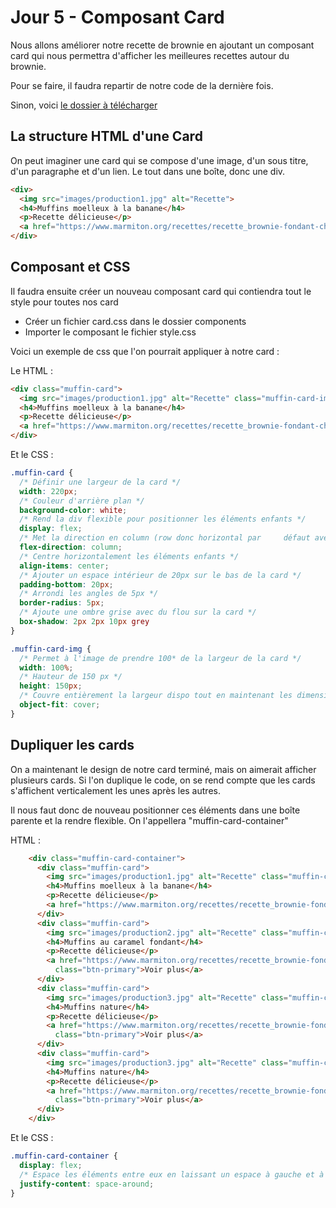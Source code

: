 
# Jour 5 - Composant Card

Nous allons améliorer notre recette de brownie en ajoutant un composant card qui nous permettra d'afficher les meilleures recettes autour du brownie.

Pour se faire, il faudra repartir de notre code de la dernière fois.

Sinon, voici [le dossier à télécharger](https://github.com/Rjumeau/muffin/blob/muffin-cards/muffin-without-card.zip)


## La structure HTML d'une Card

On peut imaginer une card qui se compose d'une image, d'un sous titre, d'un paragraphe et d'un lien. Le tout dans une boîte, donc une div.




```html
<div>
  <img src="images/production1.jpg" alt="Recette">
  <h4>Muffins moelleux à la banane</h4>
  <p>Recette délicieuse</p>
  <a href="https://www.marmiton.org/recettes/recette_brownie-fondant-chocolat-bananes_53461.aspx">Voir plus</a>
</div>
```


## Composant et CSS

Il faudra ensuite créer un nouveau composant card qui contiendra tout le style pour toutes nos card

- Créer un fichier card.css dans le dossier components
- Importer le composant le fichier style.css

Voici un exemple de css que l'on pourrait appliquer à notre card :

Le HTML :


```html
<div class="muffin-card">
  <img src="images/production1.jpg" alt="Recette" class="muffin-card-img">
  <h4>Muffins moelleux à la banane</h4>
  <p>Recette délicieuse</p>
  <a href="https://www.marmiton.org/recettes/recette_brownie-fondant-chocolat-bananes_53461.aspx" class="btn-primary">Voir plus</a>
</div>
```

Et le CSS :


```css
.muffin-card {
  /* Définir une largeur de la card */
  width: 220px;
  /* Couleur d'arrière plan */
  background-color: white;
  /* Rend la div flexible pour positionner les éléments enfants */
  display: flex;
  /* Met la direction en column (row donc horizontal par     défaut avec display flex) */
  flex-direction: column;
  /* Centre horizontalement les éléments enfants */
  align-items: center;
  /* Ajouter un espace intérieur de 20px sur le bas de la card */
  padding-bottom: 20px;
  /* Arrondi les angles de 5px */
  border-radius: 5px;
  /* Ajoute une ombre grise avec du flou sur la card */
  box-shadow: 2px 2px 10px grey
}

.muffin-card-img {
  /* Permet à l'image de prendre 100* de la largeur de la card */
  width: 100%;
  /* Hauteur de 150 px */
  height: 150px;
  /* Couvre entièrement la largeur dispo tout en maintenant les dimensions */
  object-fit: cover;
}
```



## Dupliquer les cards

On a maintenant le design de notre card terminé, mais on aimerait afficher plusieurs cards. Si l'on duplique le code, on se rend compte que les cards s'affichent verticalement les unes après les autres.

Il nous faut donc de nouveau positionner ces éléments dans une boîte parente et la rendre flexible. On l'appellera "muffin-card-container"

HTML :


```html
    <div class="muffin-card-container">
      <div class="muffin-card">
        <img src="images/production1.jpg" alt="Recette" class="muffin-card-img">
        <h4>Muffins moelleux à la banane</h4>
        <p>Recette délicieuse</p>
        <a href="https://www.marmiton.org/recettes/recette_brownie-fondant-chocolat-bananes_53461.aspx" class="btn-primary">Voir plus</a>
      </div>
      <div class="muffin-card">
        <img src="images/production2.jpg" alt="Recette" class="muffin-card-img">
        <h4>Muffins au caramel fondant</h4>
        <p>Recette délicieuse</p>
        <a href="https://www.marmiton.org/recettes/recette_brownie-fondant-chocolat-bananes_53461.aspx"
          class="btn-primary">Voir plus</a>
      </div>
      <div class="muffin-card">
        <img src="images/production3.jpg" alt="Recette" class="muffin-card-img">
        <h4>Muffins nature</h4>
        <p>Recette délicieuse</p>
        <a href="https://www.marmiton.org/recettes/recette_brownie-fondant-chocolat-bananes_53461.aspx"
          class="btn-primary">Voir plus</a>
      </div>
      <div class="muffin-card">
        <img src="images/production3.jpg" alt="Recette" class="muffin-card-img">
        <h4>Muffins nature</h4>
        <p>Recette délicieuse</p>
        <a href="https://www.marmiton.org/recettes/recette_brownie-fondant-chocolat-bananes_53461.aspx"
          class="btn-primary">Voir plus</a>
      </div>
    </div>
```

Et le CSS :


```css
.muffin-card-container {
  display: flex;
  /* Espace les éléments entre eux en laissant un espace à gauche et à droite à l'intérieur de la div*/
  justify-content: space-around;
}
```
